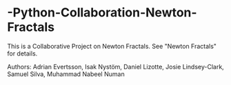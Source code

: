 # -Python-Collaboration-Newton-Fractals
This is a Collaborative Project on Newton Fractals. See "Newton Fractals" for details.

Authors:
Adrian Evertsson,
Isak Nystöm,
Daniel Lizotte,
Josie Lindsey-Clark,
Samuel Silva,
Muhammad Nabeel Numan
